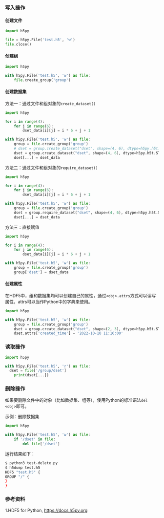 ### 写入操作

#### 创建文件

```python
import h5py

file = h5py.File('test.h5', 'w')
file.close()
```

#### 创建组

```python
import h5py

with h5py.File('test.h5', 'w') as file:
	file.create_group('group')
```

#### 创建数据集

方法一：通过文件和组对象的`create_dataset()`

```python
import h5py

for i in range(4):
	for j in range(6):
		dset_data[i][j] = i * 6 + j + 1

with h5py.File('test.h5', 'w') as file:
	group = file.create_group('group')
	# dset = group.create_dataset("dset", shape=(4, 6), dtype=h5py.h5t.STD_I32BE, data=dset_data)
	dset = group.create_dataset("dset", shape=(4, 6), dtype=h5py.h5t.STD_I32LE)
	dset[...] = dset_data
```

方法二：通过文件和组对象的`require_dataset()`

```python
import h5py

for i in range(4):
	for j in range(6):
		dset_data[i][j] = i * 6 + j + 1

with h5py.File('test.h5', 'w') as file:
	group = file.create_group('group')
	dset = group.require_dataset("dset", shape=(4, 6), dtype=h5py.h5t.STD_I32LE)
	dset[...] = dset_data
```

方法三：直接赋值

```python
import h5py

for i in range(4):
	for j in range(6):
		dset_data[i][j] = i * 6 + j + 1

with h5py.File('test.h5', 'w') as file:
	group = file.create_group('group')
	group['dset'] = dset_data
```

#### 创建属性

在HDF5中，组和数据集均可以创建自己的属性，通过`<obj>.attrs`方式可以读写属性，attrs可以当作Python中的字典来使用。

```python
import h5py

with h5py.File('test.h5', 'w') as file:
	group = file.create_group('group')
	dset = group.create_dataset("dset", shape=(2, 3), dtype=h5py.h5t.STD_I32LE)
	dset.attrs['created_time'] = '2022-10-10 11:16:00'
```

### 读取操作

```python
import h5py

with h5py.File('test.h5', 'r') as file:
  dset = file['/group/dset']
	print(dset[...])
```

### 删除操作

如果要删除文件中的对象（比如数据集、组等），使用Python的标准语法`del <obj>`即可。

示例：删除数据集

```python
import h5py

with h5py.File('test.h5', 'w') as file:
	if '/dset' in file:
		del file['/dset']
```

运行结果如下：

```bash
$ python3 test-delete.py
$ h5dump test.h5
HDF5 "test.h5" {
GROUP "/" {
}
}
```

### 参考资料

1.HDF5 for Python, https://docs.h5py.org